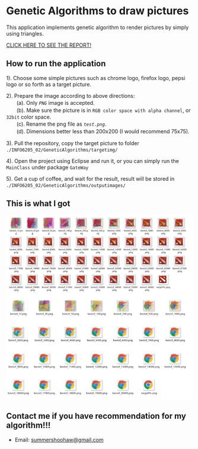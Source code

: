 # Genetic Algorithms to draw pictures

This application implements genetic algorithm to render pictures by simply using triangles.

<a href="https://github.com/SummerShoohaw/INFO6205_202/blob/master/Report.pdf">CLICK HERE TO SEE THE REPORT!</a>

## How to run the application
  
  1). Choose some simple pictures such as chrome logo, firefox logo, pepsi logo or so forth as a target picture.
  
  2). Prepare the image according to above directions:<br>
  　　(a). Only _`PNG`_ image is accepted.<br>
  　　(b). Make sure the picture is in `RGB color space with alpha channel`, or `32bit` color space.<br>
  　　(c). Rename the png file as _`test.png`_.<br>
  　　(d). Dimensions better less than 200x200 (I would recommend 75x75).<br>
  
  3). Pull the repository, copy the target picture to folder ```./INFO6205_02/GeneticAlgorithms/targetimg/```
  
  4). Open the project using Eclipse and run it, or you can simply run the ```MainClass``` under package ```GateWay```
  
  5). Get a cup of coffee, and wait for the result, result will be stored in ```./INFO6205_02/GeneticAlgorithms/outputimages/```

## This is what I got
   
  ![Alt text](./GeneticAlgorithms/examples.jpg?raw=true "Examples")
  
## Contact me if you have recommendation for my algorithm!!!
   
   * Email: summershoohaw@gmail.com
